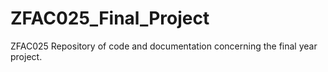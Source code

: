 # ZFAC025_Final_Project
ZFAC025 Repository of code and documentation concerning the final year project.
